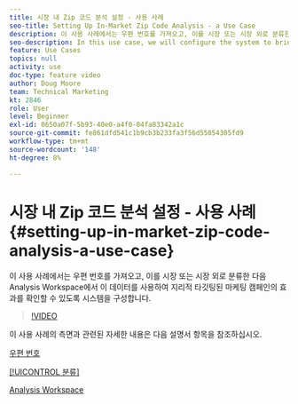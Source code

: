```yaml
---
title: 시장 내 Zip 코드 분석 설정 - 사용 사례
seo-title: Setting Up In-Market Zip Code Analysis - a Use Case
description: 이 사용 사례에서는 우편 번호를 가져오고, 이를 시장 또는 시장 외로 분류한 다음 Analysis Workspace에서 이 데이터를 사용하여 지리적 타깃팅된 마케팅 캠페인의 효과를 확인할 수 있도록 시스템을 구성합니다.
seo-description: In this use case, we will configure the system to bring in zip codes, classify them as in-market or out-of-market, and then use this data in Analysis Workspace so that we can see the effectiveness of our geo-targeted marketing campaigns.
feature: Use Cases
topics: null
activity: use
doc-type: feature video
author: Doug Moore
team: Technical Marketing
kt: 2846
role: User
level: Beginner
exl-id: 0650a07f-5b93-40e0-a4f0-04fa83342a1c
source-git-commit: fe861dfd541c1b9cb3b233fa3f56d55054305fd9
workflow-type: tm+mt
source-wordcount: '148'
ht-degree: 8%

---
```


# 시장 내 Zip 코드 분석 설정 - 사용 사례 {#setting-up-in-market-zip-code-analysis-a-use-case}

이 사용 사례에서는 우편 번호를 가져오고, 이를 시장 또는 시장 외로 분류한 다음 Analysis Workspace에서 이 데이터를 사용하여 지리적 타깃팅된 마케팅 캠페인의 효과를 확인할 수 있도록 시스템을 구성합니다.

>[!VIDEO](https://video.tv.adobe.com/v/27052/?quality=12)

이 사용 사례의 측면과 관련된 자세한 내용은 다음 설명서 항목을 참조하십시오.

[우편 번호](https://experienceleague.adobe.com/docs/analytics/components/dimensions/zip-code.html?lang=en)

[[!UICONTROL 분류]](https://experienceleague.adobe.com/docs/analytics/components/classifications/c-classifications.html?lang=en)

[Analysis Workspace](https://experienceleague.adobe.com/docs/analytics/analyze/analysis-workspace/home.html?lang=ko-KR)
